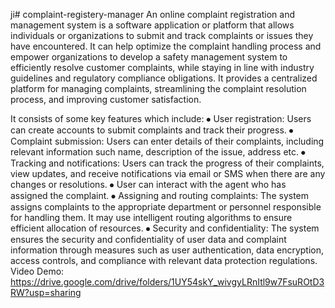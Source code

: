 ji# complaint-registery-manager
An online complaint registration and management system is a software application or platform that allows individuals or organizations to submit and track complaints or issues they have encountered. It can help optimize the complaint handling process and empower organizations to develop a safety management system to efficiently resolve customer complaints, while staying in line with industry guidelines and regulatory compliance obligations. It provides a centralized platform for managing complaints, streamlining the complaint resolution process, and improving customer satisfaction.

It consists of some key features which include:
⦁	User registration: Users can create accounts to submit complaints and track their progress.
⦁	Complaint submission: Users can enter details of their complaints, including relevant information such name, description of the issue, address etc.
⦁	Tracking and notifications: Users can track the progress of their complaints, view updates, and receive notifications via email or SMS when there are any changes or resolutions.
⦁	User can interact with the agent who has assigned the complaint.
⦁	Assigning and routing complaints: The system assigns complaints to the appropriate department or personnel responsible for handling them. It may use intelligent routing algorithms to ensure efficient allocation of resources.
⦁	Security and confidentiality: The system ensures the security and confidentiality of user data and complaint information through measures such as user authentication, data encryption, access controls, and compliance with relevant data protection regulations.
Video Demo:
https://drive.google.com/drive/folders/1UY54skY_wivgyLRnItl9w7FsuROtD3RW?usp=sharing
